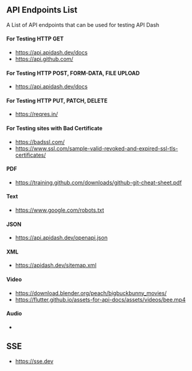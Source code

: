 ## API Endpoints List

A List of API endpoints that can be used for testing API Dash

#### For Testing HTTP GET
- https://api.apidash.dev/docs
- https://api.github.com/
  
#### For Testing HTTP POST, FORM-DATA, FILE UPLOAD 
- https://api.apidash.dev/docs

#### For Testing HTTP PUT, PATCH, DELETE
- https://reqres.in/
  
#### For Testing sites with Bad Certificate
- https://badssl.com/
- https://www.ssl.com/sample-valid-revoked-and-expired-ssl-tls-certificates/

#### PDF

- https://training.github.com/downloads/github-git-cheat-sheet.pdf

#### Text

- https://www.google.com/robots.txt

#### JSON

- https://api.apidash.dev/openapi.json

#### XML

- https://apidash.dev/sitemap.xml

#### Video

- https://download.blender.org/peach/bigbuckbunny_movies/
- https://flutter.github.io/assets-for-api-docs/assets/videos/bee.mp4

#### Audio

- 

## SSE

- https://sse.dev
